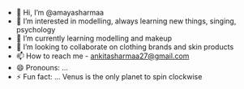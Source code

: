 - 👋 Hi, I’m @amayasharmaa
- 👀 I’m interested in modelling, always learning new things, singing, psychology
- 🌱 I’m currently learning modelling and makeup 
- 💞️ I’m looking to collaborate on clothing brands and skin products
- 📫 How to reach me - ankitasharmaa27@gmail.com
- 😄 Pronouns: ...
- ⚡ Fun fact: ... Venus is the only planet to spin clockwise

<!---
amayasharmaa/amayasharmaa is a ✨ special ✨ repository because its `README.md` (this file) appears on your GitHub profile.
You can click the Preview link to take a look at your changes.
--->
